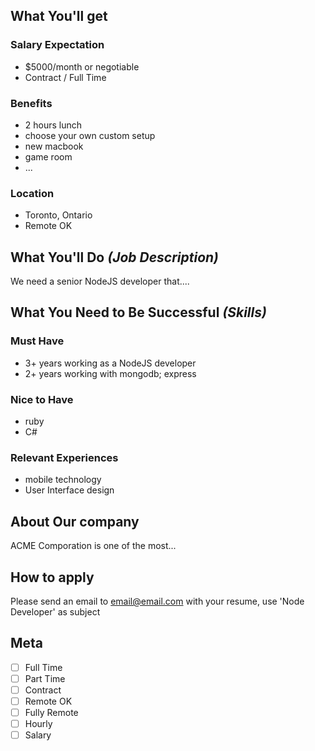<!-- 
=========================================================================
PLEASE REVIEW RULES BEFORE POSTING: 
https://github.com/TechnologyMasters/jobs/blob/master/README.md#employers
=========================================================================
-->

## What You'll get

### Salary Expectation

- $5000/month or negotiable
- Contract / Full Time

### Benefits

- 2 hours lunch
- choose your own custom setup
- new macbook
- game room
- ...

### Location

- Toronto, Ontario
- Remote OK

## What You'll Do _(Job Description)_

We need a senior NodeJS developer that....

## What You Need to Be Successful _(Skills)_

### Must Have

- 3+ years working as a NodeJS developer
- 2+ years working with mongodb; express

### Nice to Have

- ruby
- C#

### Relevant Experiences

- mobile technology
- User Interface design

## About Our company

ACME Comporation is one of the most...

## How to apply

Please send an email to [email@email.com](email@email.com) with your resume, use 'Node Developer' as subject

## Meta

- [ ] Full Time
- [ ] Part Time
- [ ] Contract
- [ ] Remote OK
- [ ] Fully Remote
- [ ] Hourly
- [ ] Salary
